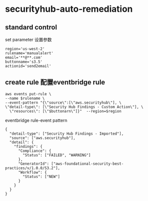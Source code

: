 # securityhub-auto-remediation

## standard control
set parameter 设置参数

```
region='us-west-2'
rulename='manualalert'
email='**@**.com'
buttonname='s3.5'
actionid='send2email'
```
## create rule 配置eventbridge rule
```
aws events put-rule \
--name $rulename \
--event-pattern "{\"source\":[\"aws.securityhub\"], \
\"detail-type\": [\"Security Hub Findings - Custom Action\"], \
  \"resources\": [\"$buttonarn\"]}"  --region=$region
```

eventbridge rule-event pattern
```
{
  "detail-type": ["Security Hub Findings - Imported"],
  "source": ["aws.securityhub"],
  "detail": {
    "findings": {
      "Compliance": {
        "Status": ["FAILED", "WARNING"]
      },
      "GeneratorId": ["aws-foundational-security-best-practices/v/1.0.0/S3.2"],
      "Workflow": {
        "Status": ["NEW"]
      }
    }
  }
}
```
